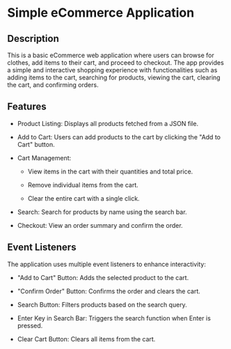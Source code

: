 # Simple eCommerce Application

## Description

This is a basic eCommerce web application where users can browse for clothes, add items to their cart, and proceed to checkout. The app provides a simple and interactive shopping experience with functionalities such as adding items to the cart, searching for products, viewing the cart, clearing the cart, and confirming orders.

## Features

- Product Listing: Displays all products fetched from a JSON file.

- Add to Cart: Users can add products to the cart by clicking the "Add to Cart" button.

- Cart Management:

  - View items in the cart with their quantities and total price.

  - Remove individual items from the cart.

  - Clear the entire cart with a single click.

- Search: Search for products by name using the search bar.

- Checkout: View an order summary and confirm the order.

## Event Listeners

The application uses multiple event listeners to enhance interactivity:

- "Add to Cart" Button: Adds the selected product to the cart.

- "Confirm Order" Button: Confirms the order and clears the cart.

- Search Button: Filters products based on the search query.

- Enter Key in Search Bar: Triggers the search function when Enter is pressed.

- Clear Cart Button: Clears all items from the cart.

